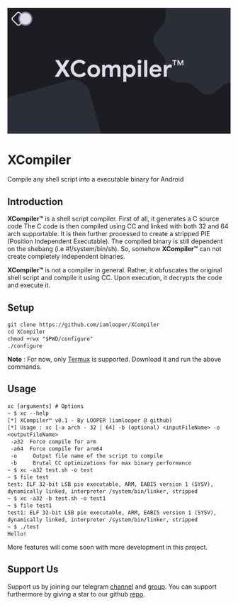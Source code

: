 ![XCompiler](https://github.com/iamlooper/XCompiler/raw/main/xcompiler.png)

# XCompiler

Compile any shell script into a executable binary for Android

## Introduction

**XCompiler™** is a shell script compiler. First of all, it generates a C source code
 The C code is then compiled using CC and linked with both 32 and 64 arch supportable. It is then further processed to create a stripped PIE (Position Independent Executable). The compiled binary is still dependent on the shebang (i.e #!/system/bin/sh). So, somehow **XCompiler™** can not create completely independent binaries.
 
 **XCompiler™** is not a compiler in general. Rather, it obfuscates the original shell script and compile it using CC. Upon execution, it decrypts the code and execute it.

## Setup

```
git clone https://github.com/iamlooper/XCompiler
cd XCompiler
chmod +rwx "$PWD/configure"
./configure
```

**Note** : For now, only [Termux](https://f-droid.org/en/packages/com.termux/) is supported. Download it and run the above commands.

## Usage

```
xc [arguments] # Options
~ $ xc --help
[*] XCompiler™ v0.1 - By LOOPER (iamlooper @ github)
[*] Usage : xc [-a arch - 32 | 64] -b (optional) <inputFileName> -o <outputFileName>                
 -a32  Force compile for arm
 -a64  Force compile for arm64
 -o     Output file name of the script to compile
 -b     Brutal CC optimizations for max binary performance                         
~ $ xc -a32 test.sh -o test
~ $ file test
test: ELF 32-bit LSB pie executable, ARM, EABI5 version 1 (SYSV), dynamically linked, interpreter /system/bin/linker, stripped
~ $ xc -a32 -b test.sh -o test1
~ $ file test1
test1: ELF 32-bit LSB pie executable, ARM, EABI5 version 1 (SYSV), dynamically linked, interpreter /system/bin/linker, stripped
~ $ ./test
Hello!
```
More features will come soon with more development in this project.

## Support Us

Support us by joining our telegram [channel](https://t.me/loopprojects) and [group](https://t.me/loopchats). You can support furthermore by giving a star to our github [repo](https://github.com/iamlooper/XCompiler).
